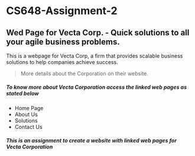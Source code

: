 # CS648-Assignment-2

## Wed Page for Vecta Corp. -  Quick solutions to all your agile business problems.

This is a webpage for Vecta Corp, a firm that provides scalable business solutions to help companies achieve success.

> More details about the Corporation on their website.

##### To know more about _Vecta Corporation_ access the linked web pages as stated below
- Home Page
- About Us
- Solutions
- Contact Us 

##### _This is an assignment to create a website with linked web pages for Vecta Corporation_